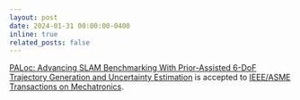 ```yaml
---
layout: post
date: 2024-01-31 00:00:00-0400
inline: true
related_posts: false
---
```


<a href="https://arxiv.org/abs/2401.17826">PALoc: Advancing SLAM Benchmarking With Prior-Assisted 6-DoF Trajectory Generation and Uncertainty Estimation</a> is accepted to <a href="https://ieeexplore.ieee.org/document/10480308">IEEE/ASME Transactions on Mechatronics</a>.


